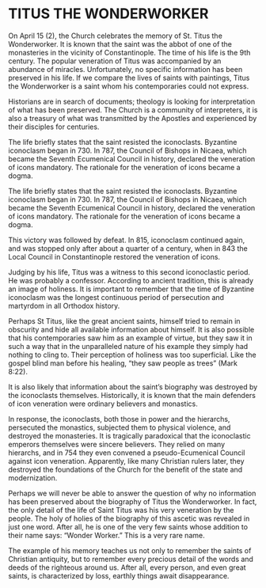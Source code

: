 # TITUS THE WONDERWORKER

On April 15 (2), the Church celebrates the memory of St. Titus the Wonderworker. It is known that the saint was the abbot of one of the monasteries in the vicinity of Constantinople. The time of his life is the 9th century. The popular veneration of Titus was accompanied by an abundance of miracles. Unfortunately, no specific information has been preserved in his life. If we compare the lives of saints with paintings, Titus the Wonderworker is a saint whom his contemporaries could not express.

Historians are in search of documents; theology is looking for interpretation of what has been preserved. The Church is a community of interpreters, it is also a treasury of what was transmitted by the Apostles and experienced by their disciples for centuries.

The life briefly states that the saint resisted the iconoclasts. Byzantine iconoclasm began in 730. In 787, the Council of Bishops in Nicaea, which became the Seventh Ecumenical Council in history, declared the veneration of icons mandatory. The rationale for the veneration of icons became a dogma.

The life briefly states that the saint resisted the iconoclasts. Byzantine iconoclasm began in 730. In 787, the Council of Bishops in Nicaea, which became the Seventh Ecumenical Council in history, declared the veneration of icons mandatory. The rationale for the veneration of icons became a dogma.

This victory was followed by defeat. In 815, iconoclasm continued again, and was stopped only after about a quarter of a century, when in 843 the Local Council in Constantinople restored the veneration of icons.

Judging by his life, Titus was a witness to this second iconoclastic period. He was probably a confessor. According to ancient tradition, this is already an image of holiness. It is important to remember that the time of Byzantine iconoclasm was the longest continuous period of persecution and martyrdom in all Orthodox history.

Perhaps St Titus, like the great ancient saints, himself tried to remain in obscurity and hide all available information about himself. It is also possible that his contemporaries saw him as an example of virtue, but they saw it in such a way that in the unparalleled nature of his example they simply had nothing to cling to. Their perception of holiness was too superficial. Like the gospel blind man before his healing, “they saw people as trees” (Mark 8:22).

It is also likely that information about the saint’s biography was destroyed by the iconoclasts themselves. Historically, it is known that the main defenders of icon veneration were ordinary believers and monastics.

In response, the iconoclasts, both those in power and the hierarchs, persecuted the monastics, subjected them to physical violence, and destroyed the monasteries. It is tragically paradoxical that the iconoclastic emperors themselves were sincere believers. They relied on many hierarchs, and in 754 they even convened a pseudo-Ecumenical Council against icon veneration. Apparently, like many Christian rulers later, they destroyed the foundations of the Church for the benefit of the state and modernization.

Perhaps we will never be able to answer the question of why no information has been preserved about the biography of Titus the Wonderworker. In fact, the only detail of the life of Saint Titus was his very veneration by the people. The holy of holies of the biography of this ascetic was revealed in just one word. After all, he is one of the very few saints whose addition to their name says: “Wonder Worker.” This is a very rare name.

The example of his memory teaches us not only to remember the saints of Christian antiquity, but to remember every precious detail of the words and deeds of the righteous around us. After all, every person, and even great saints, is characterized by loss, earthly things await disappearance.
